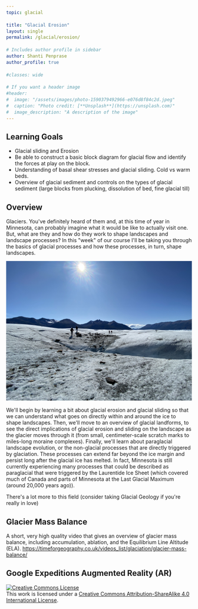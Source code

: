```yaml
---
topic: glacial

title: "Glacial Erosion"
layout: single
permalink: /glacial/erosion/

# Includes author profile in sidebar
author: Shanti Penprase
author_profile: true

#classes: wide

# If you want a header image
#header:
#  image: "/assets/images/photo-1590379492966-e076d8f84c2d.jpeg"
#  caption: "Photo credit: [**Unsplash**](https://unsplash.com)"
#  image_description: "A description of the image"
---
```


## Learning Goals

* Glacial sliding and Erosion
* Be able to construct a basic block diagram for glacial flow and identify the forces at play on the block.
* Understanding of basal shear stresses and glacial sliding. Cold vs warm beds.
* Overview of glacial sediment and controls on the types of glacial sediment (large blocks from plucking, dissolution of bed, fine glacial till)

## Overview

Glaciers. You've definitely heard of them and, at this time of year in Minnesota, can probably imagine what it would be like to actually visit one. But, what are they and how do they work to shape landscapes and landscape processes? In this "week" of our course I'll be taking you through the basics of glacial processes and how these processes, in turn, shape landscapes.

![Perito Moreno](/assets/images/glacial/PeritoMoreno_walking.JPG)

We'll begin by learning a bit about glacial erosion and glacial sliding so that we can understand what goes on directly within and around the ice to shape landscapes. Then, we'll move to an overview of glacial landforms, to see the direct implications of glacial erosion and sliding on the landscape as the glacier moves through it (from small, centimeter-scale scratch marks to miles-long moraine complexes). Finally, we'll learn about paraglacial landscape evolution, or the non-glacial processes that are directly triggered by glaciation. These processes can extend far beyond the ice margin and persist long after the glacial ice has melted. In fact, Minnesota is still currently experiencing many processes that could be described as paraglacial that were triggered by the Laurentide Ice Sheet (which covered much of Canada and parts of Minnesota at the Last Glacial Maximum (around 20,000 years ago)).


 There's a lot more to this field (consider taking Glacial Geology if you're really in love)

## Glacier Mass Balance
A short, very high quality video that gives an overview of glacier mass balance, including accumulation, ablation, and the Equilibrium Line Altitude (ELA).
https://timeforgeography.co.uk/videos_list/glaciation/glacier-mass-balance/

## Google Expeditions Augmented Reality (AR)


<a rel="license" href="http://creativecommons.org/licenses/by-sa/4.0/"><img alt="Creative Commons License" style="border-width:0" src="https://i.creativecommons.org/l/by-sa/4.0/88x31.png" /></a><br />This work is licensed under a <a rel="license" href="http://creativecommons.org/licenses/by-sa/4.0/">Creative Commons Attribution-ShareAlike 4.0 International License</a>.
